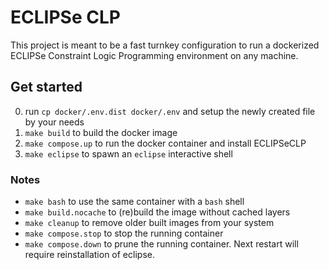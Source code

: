 # ECLIPSe CLP

This project is meant to be a fast turnkey configuration to run a dockerized ECLIPSe Constraint Logic Programming environment on any machine.

## Get started

0. run `cp docker/.env.dist docker/.env` and setup the newly created file by your needs
1. `make build` to build the docker image
2. `make compose.up` to run the docker container and install ECLIPSeCLP
3. `make eclipse` to spawn an `eclipse` interactive shell

### Notes

- `make bash` to use the same container with a `bash` shell
- `make build.nocache` to (re)build the image without cached layers
- `make cleanup` to remove older built images from your system
- `make compose.stop` to stop the running container
- `make compose.down` to prune the running container. Next restart will require reinstallation of eclipse.
